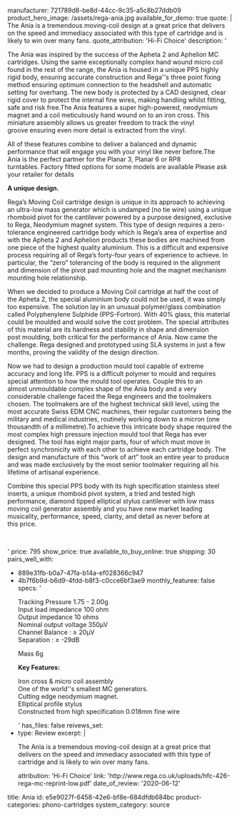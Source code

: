 manufacturer: 721789d8-be8d-44cc-9c35-a5c8b27ddb09
product_hero_image: /assets/rega-ania.jpg
available_for_demo: true
quote: |
  The Ania is a tremendous moving-coil
  design at a great price that delivers on
  the speed and immediacy associated
  with this type of cartridge and is likely
  to win over many fans.
quote_attribution: 'Hi-Fi Choice'
description: '<p>The&nbsp;Ania was inspired by the success of the Apheta 2 and Aphelion MC cartridges. Using the same exceptionally complex hand wound micro coil found in the rest of the range, the Ania is housed in a unique PPS highly rigid body, ensuring accurate construction and&nbsp;Rega''s three point fixing method ensuring optimum connection to the headshell and automatic setting for overhang. The new body is&nbsp;protected by&nbsp;a CAD designed, clear rigid cover to protect the internal fine wires,&nbsp;making handling whilst fitting, safe and risk free.The Ania features a super high-powered, neodymium magnet&nbsp;and&nbsp;a coil meticulously hand wound on to an iron cross. This miniature assembly&nbsp;allows us&nbsp;greater freedom to track the vinyl groove&nbsp;ensuring even more detail is extracted from&nbsp;the vinyl.</p><p>All of these features combine to deliver&nbsp;a balanced and dynamic performance that will engage you with your vinyl like never before.The Ania&nbsp;is the perfect partner for the Planar 3, Planar 6 or&nbsp;RP8 turntables.&nbsp;Factory fitted options for some models are available Please ask your retailer for details</p><p><strong>A unique design.</strong></p><p>Rega’s Moving Coil cartridge design is unique in its approach to achieving an ultra-low mass generator which is undamped (no tie wire) using a unique rhomboid pivot for the cantilever powered by a purpose designed, exclusive to&nbsp;Rega,&nbsp;Neodymium magnet system. This type of design requires a zero-tolerance engineered cartridge body which is Rega’s area of expertise and with the&nbsp;Apheta&nbsp;2 and Aphelion products these bodies are machined from one piece of the highest quality&nbsp;aluminium. This is a difficult and expensive process requiring all of Rega’s forty-four years of experience to achieve. In particular, the “zero”&nbsp;tolerancing&nbsp;of the body is required in the alignment and dimension of the pivot pad mounting hole and the magnet mechanism mounting hole relationship.</p><p>When we decided to produce a Moving Coil cartridge at half the cost of the&nbsp;Apheta&nbsp;2, the special&nbsp;aluminium&nbsp;body could not be used, it was simply too expensive. The solution lay in an unusual polymer/glass combination called&nbsp;Polyphenylene&nbsp;Sulphide&nbsp;(PPS-Fortron). With 40% glass, this material could be&nbsp;moulded&nbsp;and would solve the cost problem. The special attributes of this material are its hardness and stability in shape and dimension post&nbsp;moulding,&nbsp;both critical for the performance of&nbsp;Ania. Now came the challenge.&nbsp;Rega&nbsp;designed and&nbsp;prototyped&nbsp;using SLA systems in just a few months, proving the validity of the design direction.</p><p>Now we had to design a production&nbsp;mould&nbsp;tool capable of extreme accuracy and long life. PPS is a difficult polymer to&nbsp;mould&nbsp;and requires special attention to how the&nbsp;mould&nbsp;tool operates. Couple this to an almost&nbsp;unmouldable complex shape of the&nbsp;Ania&nbsp;body and a very considerable challenge faced the&nbsp;Rega&nbsp;engineers and the toolmakers chosen. The toolmakers are of the highest technical skill level, using the most accurate Swiss&nbsp;EDM CNC machines, their regular customers being the military and medical industries, routinely working down to a micron (one thousandth of a&nbsp;millimetre).To achieve this intricate body shape required the most complex high pressure injection&nbsp;mould&nbsp;tool that&nbsp;Rega&nbsp;has ever designed. The tool has eight major parts, four of which must move in perfect&nbsp;synchronicity&nbsp;with each other to achieve each cartridge body. The design and manufacture of this “work of art” took an entire year to produce and was made exclusively by the most senior toolmaker requiring all his lifetime of artisanal experience.</p><p>Combine this special PPS body with its high specification stainless steel inserts, a unique rhomboid pivot system, a tried and tested high performance, diamond tipped elliptical stylus cantilever with low mass moving coil generator assembly and you have new market leading musicality,&nbsp;performance, speed, clarity, and detail as never before at this&nbsp;price.</p><p><br></p>'
price: 795
show_price: true
available_to_buy_online: true
shipping: 30
pairs_well_with:
  - 889e31fb-b0a7-47fa-b14a-ef028366c947
  - 4b7f6b9d-b6d9-4fdd-b8f3-c0cce6bf3ae9
monthly_featuree: false
specs: '<p>Tracking Pressure&nbsp;1.75 - 2.00g<br>Input load impedance&nbsp;100 ohm<br>Output impedance&nbsp;10 ohms<br>Nominal output voltage&nbsp;350μV<br>Channel Balance :&nbsp;≥&nbsp;20μV<br>Separation&nbsp;:&nbsp;≥&nbsp;-29dB</p><p>Mass 6g</p><p><strong>Key Features:</strong></p><p>Iron cross &amp; micro coil assembly<br>One of the world''s smallest MC generators.<br>Cutting edge neodymium magnet.<br>Elliptical&nbsp;profile stylus<br>Constructed from high specification 0.018mm fine wire</p>'
has_files: false
reivews_set:
  -
    type: Review
    excerpt: |
      <p>The Ania is a tremendous moving-coil
      design at a great price that delivers on
      the speed and immediacy associated
      with this type of cartridge and is likely
      to win over many fans.&nbsp;</p>
    attribution: 'Hi-Fi Choice'
    link: 'http://www.rega.co.uk/uploads/hfc-426-rega-mc-reprint-low.pdf'
    date_of_review: '2020-06-12'
title: Ania
id: e5e9027f-6458-42e6-bf8e-684dfdb684bc
product-categories: phono-cartridges
system_category: source
